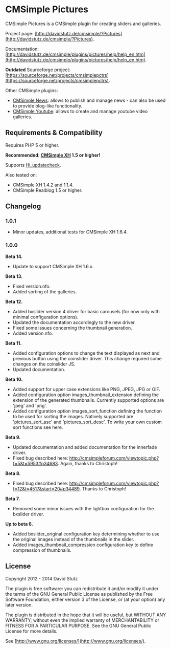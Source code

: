 # CMSimple Pictures

CMSimple Pictures is a CMSimple plugin for creating sliders and galleries.

Project page: [http://davidstutz.de/cmsimple/?Pictures](http://davidstutz.de/cmsimple/?Pictures).

Documentation: [http://davidstutz.de/cmsimple/plugins/pictures/help/help_en.htm](http://davidstutz.de/cmsimple/plugins/pictures/help/help_en.htm).

**Outdated** Sourceforge project: [https://sourceforge.net/projects/cmsimplepctrs](https://sourceforge.net/projects/cmsimplepctrs).

Other CMSimple plugins:

* [CMSimple News](https://github.com/davidstutz/cmsimple-news): allows to publish and manage news - can also be used to provide blog-like functionality.
* [CMSimple Youtube](https://github.com/davidstutz/cmsimple-youtube): allows to create and manage youtube video galleries.

## Requirements & Compatibility

Requires PHP 5 or higher.

**Recommended: [CMSimple XH](http://www.cmsimple-xh.org/) 1.5 or higher!**

Supports [Hi_updatecheck](http://cmsimple.holgerirmler.de/en/?Plugins:UpdateCheck).

Also tested on:

* CMSimple XH 1.4.2 and 1.1.4.
* CMSimple Realblog 1.5 or higher.

## Changelog

### 1.0.1

* Minor updates, additional tests for CMSimple XH 1.6.4.

### 1.0.0

**Beta 14.**

* Update to support CMSimple XH 1.6.x.

**Beta 13.**

* Fixed version.nfo.
* Added sorting of the galleries.

**Beta 12.**

* Added bxslider version 4 driver for basic carousels (for now only with minimal configuration options).
* Updated the documentation accordingly to the new driver.
* Fixed some issues concerning the thumbnail generation.
* Added version.nfo.

**Beta 11.**

* Added configuration options to change the text displayed as next and previous button using the coinslider driver. This change required some changes on the coinslider JS.
* Updated documentation.

**Beta 10.**

* Added support for upper case extensions like PNG, JPEG, JPG or GIF.
* Added configuration option images_thumbnail_extension defining the extension of the generated thumbnails. Currently supported options are 'jpeg' and 'png'.
* Added configuration option images_sort_function defining the function to be used for sorting the images. Natively supported are 'pictures_sort_asc' and 'pictures_sort_desc'. To write your own custom sort functions see here.

**Beta 9.**

* Updated documentation and added documentation for the innerfade driver.
* Fixed bug described here: http://cmsimpleforum.com/viewtopic.php?f=5&t=5953#p34683. Again, thanks to Christoph!

**Beta 8.**

* Fixed bug described here: http://cmsimpleforum.com/viewtopic.php?f=12&t=4517&start=20#p34489. Thanks to Christoph!

**Beta 7.**

* Removed some minor issues with the lightbox configuration for the bxslider driver.

**Up to beta 6.**

* Added bxslider_original configuration key determining whether to use the original images instead of the thumbnails in the slider.
* Added images_thumbnail_compression configuration key to define compression of thumbnails.

## License

Copyright 2012 - 2014 David Stutz

The plugin is free software: you can redistribute it and/or modify it under the terms of the GNU General Public License as published by the Free Software Foundation, either version 3 of the License, or (at your option) any later version.

The plugin is distributed in the hope that it will be useful, but WITHOUT ANY WARRANTY; without even the implied warranty of MERCHANTABILITY or FITNESS FOR A PARTICULAR PURPOSE. See the GNU General Public License for more details.

See [http://www.gnu.org/licenses/](http://www.gnu.org/licenses/).